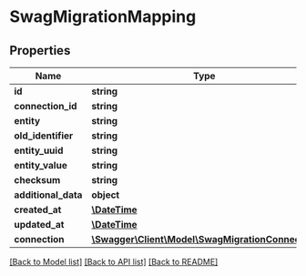 # SwagMigrationMapping

## Properties
Name | Type | Description | Notes
------------ | ------------- | ------------- | -------------
**id** | **string** |  | [optional] 
**connection_id** | **string** |  | 
**entity** | **string** |  | 
**old_identifier** | **string** |  | [optional] 
**entity_uuid** | **string** |  | [optional] 
**entity_value** | **string** |  | [optional] 
**checksum** | **string** |  | [optional] 
**additional_data** | **object** |  | [optional] 
**created_at** | [**\DateTime**](\DateTime.md) |  | 
**updated_at** | [**\DateTime**](\DateTime.md) |  | [optional] 
**connection** | [**\Swagger\Client\Model\SwagMigrationConnection**](SwagMigrationConnection.md) |  | [optional] 

[[Back to Model list]](../../README.md#documentation-for-models) [[Back to API list]](../../README.md#documentation-for-api-endpoints) [[Back to README]](../../README.md)

